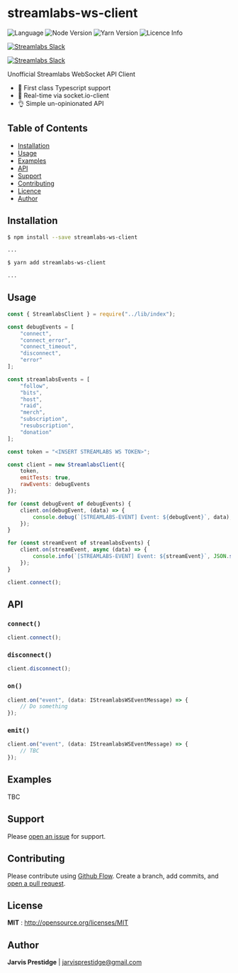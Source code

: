 # streamlabs-ws-client

![Language](https://img.shields.io/badge/language-TypeScript-blue.svg)
![Node Version](https://img.shields.io/badge/node-v.10.15.0-blue.svg)
![Yarn Version](https://img.shields.io/badge/yarn-v1.12.3-yellow.svg)
![Licence Info](https://img.shields.io/badge/license-MIT-brightgreen.svg)

<a href="https://communityinviter.com/apps/koa-js/koajs" rel="KoaJs Slack Community">![Streamlabs Slack](https://img.shields.io/badge/streamlabs-slack%20channel-red.svg?style=for-the-badge&logo=appveyor)</a>

<a href="https://communityinviter.com/apps/koa-js/koajs" rel="KoaJs Slack Community">![Streamlabs Slack](https://img.shields.io/badge/streamlabs-discord%20channel-red.svg?style=for-the-badge&logo=appveyor)</a>

Unofficial Streamlabs WebSocket API Client

* 🎉 First class Typescript support
* 📡 Real-time via socket.io-client
* 👌 Simple un-opinionated API


## Table of Contents

- [Installation](#installation)
- [Usage](#usage)
- [Examples](#examples)
- [API](#api)
- [Support](#support)
- [Contributing](#contributing)
- [Licence](#licence)
- [Author](#author)

## Installation

```bash
$ npm install --save streamlabs-ws-client

...
```
```bash
$ yarn add streamlabs-ws-client

...
```

## Usage

```js
const { StreamlabsClient } = require("../lib/index");

const debugEvents = [
    "connect",
    "connect_error",
    "connect_timeout",
    "disconnect",
    "error"
];

const streamlabsEvents = [
    "follow",
    "bits",
    "host",
    "raid",
    "merch",
    "subscription",
    "resubscription",
    "donation"
];

const token = "<INSERT STREAMLABS WS TOKEN>";

const client = new StreamlabsClient({
    token,
    emitTests: true,
    rawEvents: debugEvents
});

for (const debugEvent of debugEvents) {
    client.on(debugEvent, (data) => {
        console.debug(`[STREAMLABS-EVENT] Event: ${debugEvent}`, data);
    });
}

for (const streamEvent of streamlabsEvents) {
    client.on(streamEvent, async (data) => {
        console.info(`[STREAMLABS-EVENT] Event: ${streamEvent}`, JSON.stringify(data, null, 4));
    });
}

client.connect();
```

## API

### `connect()`
```ts
client.connect();
```

### `disconnect()`
```ts
client.disconnect();
```

### `on()`
```ts
client.on("event", (data: IStreamlabsWSEventMessage) => {
    // Do something
});
```

### `emit()`
```ts
client.on("event", (data: IStreamlabsWSEventMessage) => {
    // TBC
});
```

## Examples

TBC

## Support

Please [open an issue](https://github.com/jarvisprestidge/streamlabs-ws-client/issues/new) for support.

## Contributing

Please contribute using [Github Flow](https://guides.github.com/introduction/flow/). Create a branch, add commits, and [open a pull request](https://github.com/jarvisprestidge/streamlabs-ws-client/compare/).

## License

**MIT** : http://opensource.org/licenses/MIT

## Author

**Jarvis Prestidge** | <jarvisprestidge@gmail.com>
